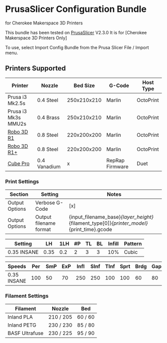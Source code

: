 # PrusaSlicer Configuration Bundle
for Cherokee Makerspace 3D Printers

This bundle has been tested on [PrusaSlicer](https://www.prusa3d.com/prusaslicer/) V2.3.0
It is for [Cherokee Makerspace 3D Printers Only]

To use, select Import Config Bundle from the Prusa Slicer File / Import menu.

## Printers Supported

| Printer | Nozzle | Bed Size | G-Code | Host Type |
| ------- | ------ | -------- | ------ | --------- |
| Prusa i3 Mk2.5s | 0.4 Steel | 250x210x210 | Marlin | OctoPrint |
| Prusa i3 Mk3s MMU2s | 0.4 Brass | 250x210x210 | Marlin | OctoPrint |
| [Robo 3D R1](https://github.com/Cherokee-Makerspace/Robo-Garolite.git) | 0.8 Steel | 220x200x200 | Marlin | OctoPrint |
| [Robo 3D R1+](https://github.com/Cherokee-Makerspace/Robo-Buildtak.git) | 0.8 Steel | 220x200x200 | Marlin | OctoPrint |
| [Cube Pro](https://github.com/Cherokee-Makerspace/Duet-Cube.git) | 0.4 Vanadium | x | RepRap Firmware | Duet |

### Print Settings

| Section | Setting | Notes |
| ------- | ------- | ----- |
| Output Options | Verbose G-Code | [x] |
| Output Options | Output filename format |  {input_filename_base}_{layer_height}_{filament_type[0]}_{printer_model}_{print_time}.gcode |

| Setting | LH | 1LH | #P | TL | BL | Infill | Pattern |
| ------- | -- | --- | -- | -- | -- | ------ | ------- |
| 0.35 INSANE | 0.35 | 0.2 | 2 | 3 | 3 | 10% | Cubic |

| Speeds | Per | SmP | ExP | Infl | SInf | TInf | Sprt | Brdg | Gap | Trav | 1Lyr |
| ------ | --- | --- | --- | ---- | ---- | ---- | ---- | ---- | --- | ---- | ---- |
| 0.35 INSANE | 100 | 50 | 70 | 250 | 250 | 100 | 100 | 60 | 80 | 180 | 30 |
 
### Filament Settings

| Filament | Nozzle | Bed |
| -------- | ------ | --- |
| Inland PLA | 210 / 205 | 60 / 60 |
| Inland PETG | 230 / 230 | 85 / 80 |
| BASF Ultrafuse | 230 / 225 | 95 / 90 |